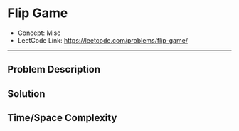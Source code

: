 # Flip Game

- Concept: Misc
- LeetCode Link: https://leetcode.com/problems/flip-game/

---

## Problem Description

## Solution

## Time/Space Complexity

